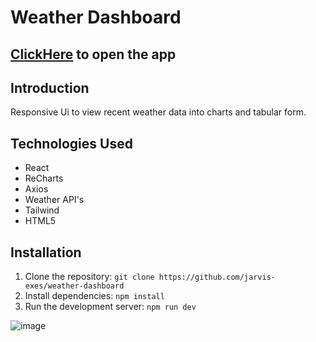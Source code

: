 # Weather Dashboard

## [ClickHere](https://weather-dashboard-gamma-seven.vercel.app/) to open the app

## Introduction

Responsive Ui to view recent weather data into charts and tabular form. 

## Technologies Used

- React
- ReCharts
- Axios
- Weather API's
- Tailwind
- HTML5
  

## Installation

1. Clone the repository: `git clone https://github.com/jarvis-exes/weather-dashboard`
2. Install dependencies: `npm install`
3. Run the development server: `npm run dev`


![image](https://github.com/user-attachments/assets/c859ddae-4c60-4808-ad30-5b2f1fe5d1f4)
